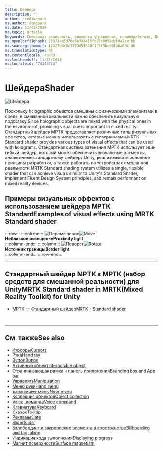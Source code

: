 ```yaml
---
title: Шейдера
description: ''
author: cre8ivepark
ms.author: dongpark
ms.date: 11/01/2019
ms.topic: article
keywords: Смешанная реальность, элементы управления, взаимодействие, Пользовательский интерфейс, UX
ms.openlocfilehash: 23371ae5d70e5e792415fd25c0d58def0a7cefbb
ms.sourcegitcommit: 17427d4d8c3723d53540f1b7f5bc061bba08c1d6
ms.translationtype: MT
ms.contentlocale: ru-RU
ms.lasthandoff: 11/17/2019
ms.locfileid: "74143274"
---
```

# <a name="shader"></a><span data-ttu-id="9c06c-103">Шейдера</span><span class="sxs-lookup"><span data-stu-id="9c06c-103">Shader</span></span>

![Шейдера](images/UX/UX_Hero_StandardShader.jpg)

<span data-ttu-id="9c06c-105">Поскольку holographic объектов смешаны с физическими элементами в среде, в смешанной реальности важно обеспечить визуальную подсказку.</span><span class="sxs-lookup"><span data-stu-id="9c06c-105">Since holographic objects are mixed with the physical ones in the environment, providing visual cue is important in mixed reality.</span></span> <span data-ttu-id="9c06c-106">Стандартный шейдер МРТК предоставляет различные типы визуальных эффектов, которые можно использовать с голограммами.</span><span class="sxs-lookup"><span data-stu-id="9c06c-106">MRTK Standard shader provides various types of visual effects that can be used with holograms.</span></span> <span data-ttu-id="9c06c-107">Стандартная система затенения МРТК использует один гибкий шейдер, который может обеспечить визуальные элементы, аналогичные стандартному шейдеру Unity, реализовывать основные принципы разработки, а также работать на устройствах смешанной реальности.</span><span class="sxs-lookup"><span data-stu-id="9c06c-107">MRTK Standard shading system utilizes a single, flexible shader that can achieve visuals similar to Unity's Standard Shader, implement Fluent Design System principles, and remain performant on mixed reality devices.</span></span>
<br>

## <a name="examples-of-visual-effects-using-mrtk-standard-shader"></a><span data-ttu-id="9c06c-108">Примеры визуальных эффектов с использованием шейдера МРТК Standard</span><span class="sxs-lookup"><span data-stu-id="9c06c-108">Examples of visual effects using MRTK Standard shader</span></span> 
:::row:::
    :::column:::
       <span data-ttu-id="9c06c-109">![Перемещение](images/UX/UX_Button_Affordance_ProximityLight.jpg)</span><span class="sxs-lookup"><span data-stu-id="9c06c-109">![Move](images/UX/UX_Button_Affordance_ProximityLight.jpg)</span></span><br>
       <span data-ttu-id="9c06c-110">**Неблизкое освещение**</span><span class="sxs-lookup"><span data-stu-id="9c06c-110">**Proximity light**</span></span><br>
    :::column-end:::
    :::column:::
       <span data-ttu-id="9c06c-111">![Поворот](images/UX/UX_Button_Affordance_FocusHighlight.jpg)</span><span class="sxs-lookup"><span data-stu-id="9c06c-111">![Rotate](images/UX/UX_Button_Affordance_FocusHighlight.jpg)</span></span><br>
        <span data-ttu-id="9c06c-112">**Источник границы**</span><span class="sxs-lookup"><span data-stu-id="9c06c-112">**Border light**</span></span><br>
    :::column-end:::
:::row-end:::

---

## <a name="mrtk-standard-shader-in-mrtkmixed-reality-toolkit-for-unity"></a><span data-ttu-id="9c06c-113">Стандартный шейдер МРТК в МРТК (набор средств для смешанной реальности) для Unity</span><span class="sxs-lookup"><span data-stu-id="9c06c-113">MRTK Standard shader in MRTK(Mixed Reality Toolkit) for Unity</span></span>

* [<span data-ttu-id="9c06c-114">МРТК — Стандартный шейдер</span><span class="sxs-lookup"><span data-stu-id="9c06c-114">MRTK - Standard shader</span></span>](https://microsoft.github.io/MixedRealityToolkit-Unity/Documentation/README_MRTKStandardShader.html)


<br>

---

## <a name="see-also"></a><span data-ttu-id="9c06c-115">См. также</span><span class="sxs-lookup"><span data-stu-id="9c06c-115">See also</span></span>

* [<span data-ttu-id="9c06c-116">Курсоры</span><span class="sxs-lookup"><span data-stu-id="9c06c-116">Cursors</span></span>](cursors.md)
* [<span data-ttu-id="9c06c-117">Рука</span><span class="sxs-lookup"><span data-stu-id="9c06c-117">Hand ray</span></span>](point-and-commit.md)
* [<span data-ttu-id="9c06c-118">Button</span><span class="sxs-lookup"><span data-stu-id="9c06c-118">Button</span></span>](button.md)
* [<span data-ttu-id="9c06c-119">Активный объект</span><span class="sxs-lookup"><span data-stu-id="9c06c-119">Interactable object</span></span>](interactable-object.md)
* [<span data-ttu-id="9c06c-120">Ограничивающая рамка и панель приложения</span><span class="sxs-lookup"><span data-stu-id="9c06c-120">Bounding box and App bar</span></span>](app-bar-and-bounding-box.md)
* [<span data-ttu-id="9c06c-121">Управлять</span><span class="sxs-lookup"><span data-stu-id="9c06c-121">Manipulation</span></span>](direct-manipulation.md)
* [<span data-ttu-id="9c06c-122">Меню руки</span><span class="sxs-lookup"><span data-stu-id="9c06c-122">Hand menu</span></span>](hand-menu.md)
* [<span data-ttu-id="9c06c-123">Ближайшее меню</span><span class="sxs-lookup"><span data-stu-id="9c06c-123">Near menu</span></span>](near-menu.md)
* [<span data-ttu-id="9c06c-124">Коллекция объектов</span><span class="sxs-lookup"><span data-stu-id="9c06c-124">Object collection</span></span>](object-collection.md)
* [<span data-ttu-id="9c06c-125">Voice, команда</span><span class="sxs-lookup"><span data-stu-id="9c06c-125">Voice command</span></span>](voice-input.md)
* [<span data-ttu-id="9c06c-126">Клавиатура</span><span class="sxs-lookup"><span data-stu-id="9c06c-126">Keyboard</span></span>](keyboard.md)
* [<span data-ttu-id="9c06c-127">Сказок</span><span class="sxs-lookup"><span data-stu-id="9c06c-127">Tooltip</span></span>](tooltip.md)
* [<span data-ttu-id="9c06c-128">Рекламы</span><span class="sxs-lookup"><span data-stu-id="9c06c-128">Slate</span></span>](slate.md)
* [<span data-ttu-id="9c06c-129">Slider</span><span class="sxs-lookup"><span data-stu-id="9c06c-129">Slider</span></span>](slider.md)
* [<span data-ttu-id="9c06c-130">Биллбординг и закрепление элемента в пространстве</span><span class="sxs-lookup"><span data-stu-id="9c06c-130">Billboarding and tag-along</span></span>](billboarding-and-tag-along.md)
* [<span data-ttu-id="9c06c-131">Индикация хода выполнения</span><span class="sxs-lookup"><span data-stu-id="9c06c-131">Displaying progress</span></span>](progress.md)
* [<span data-ttu-id="9c06c-132">Магнит поверхности</span><span class="sxs-lookup"><span data-stu-id="9c06c-132">Surface magnetism</span></span>](surface-magnetism.md)
